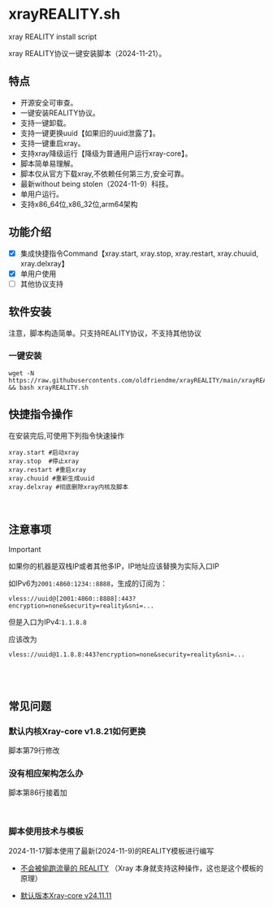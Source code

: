 # xrayREALITY.sh

xray REALITY install script

xray REALITY协议一键安装脚本（2024-11-21）。

## 特点

* 开源安全可审查。
* 一键安装REALITY协议。
* 支持一键卸载。
* 支持一键更换uuid【如果旧的uuid泄露了】。
* 支持一键重启xray。
* 支持xray降级运行【降级为普通用户运行xray-core】。
* 脚本简单易理解。
* 脚本仅从官方下载xray,不依赖任何第三方,安全可靠。
* 最新without being stolen（2024-11-9）科技。
* 单用户运行。
* 支持x86_64位,x86_32位,arm64架构

## 功能介绍

- [x] 集成快捷指令Command【xray.start, xray.stop, xray.restart, xray.chuuid, xray.delxray】
- [x] 单用户使用
- [ ] 其他协议支持

## 软件安装
注意，脚本构造简单。只支持REALITY协议，不支持其他协议


### 一键安装

```
wget -N https://raw.githubusercontents.com/oldfriendme/xrayREALITY/main/xrayREALITY.sh && bash xrayREALITY.sh
```

## 快捷指令操作

在安装完后,可使用下列指令快速操作
```
xray.start #启动xray
xray.stop  #停止xray
xray.restart #重启xray
xray.chuuid #重新生成uuid
xray.delxray #彻底删除xray内核及脚本
```

</br>

## 注意事项
> [!IMPORTANT]
> 如果你的机器是双栈IP或者其他多IP，IP地址应该替换为实际入口IP
> 
> 如IPv6为`2001:4860:1234::8888`，生成的订阅为：
> 
> `vless://uuid@[2001:4860::8888]:443?encryption=none&security=reality&sni=...`
> 
> 但是入口为IPv4:`1.1.8.8`
> 
> 应该改为
> 
> `vless://uuid@1.1.8.8:443?encryption=none&security=reality&sni=...`

</br></br>

## 常见问题
### 默认内核Xray-core v1.8.21如何更换
脚本第79行修改

### 没有相应架构怎么办
脚本第86行接着加

</br>

### 脚本使用技术与模板

2024-11-17脚本使用了最新(2024-11-9)的REALITY模板进行编写
* [不会被偷跑流量的 REALITY](https://github.com/XTLS/Xray-examples/tree/main/VLESS-TCP-REALITY%20(without%20being%20stolen)) （Xray 本身就支持这种操作，这也是这个模板的原理）

* [默认版本Xray-core v24.11.11](https://github.com/XTLS/Xray-core/releases/tag/v24.11.11)
